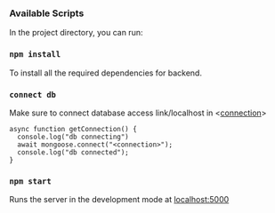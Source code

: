 
### Available Scripts
In the project directory, you can run:

### `npm install`
To install all the required dependencies for backend.

### `connect db`
Make sure to connect database access link/localhost in <[connection](index.js)>
```
async function getConnection() {
  console.log("db connecting")
  await mongoose.connect("<connection>"); 
  console.log("db connected");
}
```

### `npm start`
Runs the server in the development mode at [localhost:5000](http://localhost:5000)
